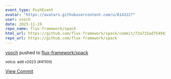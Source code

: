 ```yaml
---
event_type: PushEvent
avatar: "https://avatars.githubusercontent.com/u/814322?"
user: vsoch
date: 2023-11-19
repo_name: flux-framework/spack
html_url: https://github.com/flux-framework/spack/commit/73a715ad7549421b2aefb09a246fb0ac4d9e4b92
repo_url: https://github.com/flux-framework/spack
---
```


<a href='https://github.com/vsoch' target='_blank'>vsoch</a> pushed to <a href='https://github.com/flux-framework/spack' target='_blank'>flux-framework/spack</a>

<small>votca: add v2023 (#41100)</small>

<a href='https://github.com/flux-framework/spack/commit/73a715ad7549421b2aefb09a246fb0ac4d9e4b92' target='_blank'>View Commit</a>